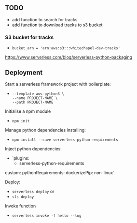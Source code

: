 ## TODO
- add function to search for tracks
- add function to download tracks to s3 bucket

### S3 bucket for tracks
- `bucket_arn = 'arn:aws:s3:::whitechapel-dev-tracks'`

https://www.serverless.com/blog/serverless-python-packaging

## Deployment
Start a serverless framework project with boilerplate:

- ```serverless create \
  --template aws-python3 \
  --name PROJECT-NAME \
  --path PROJECT-NAME

Initialise a npm module

- `npm init`

Manage python dependencies installing:

- `npm install --save serverless-python-requirements`

Inject python dependencies:

- `plugins:
  - serverless-python-requirements

custom:
  pythonRequirements:
    dockerizePip: non-linux`

Deploy:

- `serverless deploy` or
- `sls deploy`

Invoke function

- `serverless invoke -f hello --log`
